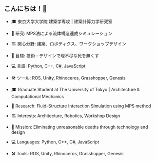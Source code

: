 ## こんにちは！👋
 
- 🎓 東京大学大学院 建築学専攻 | 建築計算力学研究室
- 🔬 研究: MPS法による流体構造連成シミュレーション
- 🏗️ 関心分野: 建築、ロボティクス、ワークショップデザイン
- 🎯 目標: 技術・デザインで理不尽な死を無くす
- 💻 言語: Python, C++, C#, JavaScript
- 🛠️ ツール: ROS, Unity, Rhinoceros, Grasshopper, Genesis

- 🎓 Graduate Student at The University of Tokyo | Architecture & Computational Mechanics
- 🔬 Research: Fluid-Structure Interaction Simulation using MPS method
- 🏗️ Interests: Architecture, Robotics, Workshop Design
- 🎯 Mission: Eliminating unreasonable deaths through technology and design
- 💻 Languages: Python, C++, C#, JavaScript
- 🛠️ Tools: ROS, Unity, Rhinoceros, Grasshopper, Genesis

